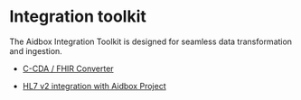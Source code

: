 # Integration toolkit

The Aidbox Integration Toolkit is designed for seamless data transformation and ingestion.

* [C-CDA / FHIR Converter](ccda-converter/)

* [HL7 v2 integration with Aidbox Project](hl7-v2-integration/hl7-v2-integration-with-aidbox-project.md)
